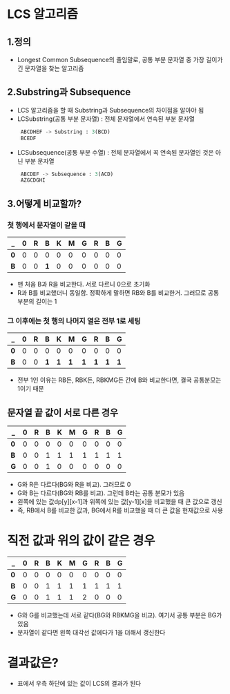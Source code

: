 # LCS 알고리즘

## 1.정의
- Longest Common Subsequence의 줄임말로, 공통 부분 문자열 중 가장 길이가 긴 문자열을 찾는 알고리즘

## 2.Substring과 Subsequence
- LCS 알고리즘을 할 때 Substring과 Subsequence의 차이점을 알아야 됨
- LCSubstring(공통 부분 문자열) : 전체 문자열에서 연속된 부분 문자열
    ```python
     ABCDHEF -> Substring : 3(BCD)
     BCEDF
    ```
- LCSubsequence(공통 부분 수열) : 전체 문자열에서 꼭 연속된 문자열인 것은 아닌 부분 문자열
    ```python
     ABCDEF -> Subsequence : 3(ACD)
     AZGCDGHI
    ```

## 3.어떻게 비교할까?  
### 첫 행에서 문자열이 같을 때
|_|0|R|B|K|M|G|R|B|G|
|---|---|---|---|---|---|---|---|---|---|
|**0**|0|0|0|0|0|0|0|0|0|
|**B**|0|0|**1**|0|0|0|0|0|0|
- 맨 처음 B과 R을 비교한다. 서로 다르니 0으로 초기화
- R과 B를 비교했더니 동일함. 정확하게 말하면 RB와 B를 비교한거. 그러므로 공통 부분의 길이는 1

### 그 이후에는 첫 행의 나머지 열은 전부 1로 세팅
|_|0|R|B|K|M|G|R|B|G|
|---|---|---|---|---|---|---|---|---|---|
|**0**|0|0|0|0|0|0|0|0|0|
|**B**|0|0|**1**|**1**|**1**|**1**|**1**|**1**|**1**|
- 전부 1인 이유는 RB든, RBK든, RBKMG든 간에 B와 비교한다면, 결국 공통분모는 1이기 때문

## 문자열 끝 값이 서로 다른 경우
|_|0|R|B|K|M|G|R|B|G|
|---|---|---|---|---|---|---|---|---|---|
|**0**|0|0|0|0|0|0|0|0|0|
|**B**|0|0|1|1|1|1|1|1|1|
|**G**|0|0|1|0|0|0|0|0|0|
- G와 R은 다르다(BG와 R을 비교). 그러므로 0
- G와 B는 다르다(BG와 RB를 비교). 그런데 B라는 공통 분모가 있음
- 왼쪽에 있는 값dp[y][x-1]과 위쪽에 있는 값[y-1][x]을 비교했을 때 큰 값으로 갱신
- 즉, RB에서 B를 비교한 값과, BG에서 R를 비교했을 때 더 큰 값을 현재값으로 사용

# 직전 값과 위의 값이 같은 경우
|_|0|R|B|K|M|G|R|B|G|
|---|---|---|---|---|---|---|---|---|---|
|**0**|0|0|0|0|0|0|0|0|0|
|**B**|0|0|1|1|1|1|1|1|1|
|**G**|0|0|1|1|1|2|0|0|0|
- G와 G를 비교했는데 서로 같다(BG와 RBKMG을 비교). 여기서 공통 부분은 BG가 있음
- 문자열이 같다면 왼쪽 대각선 값에다가 1을 더해서 갱신한다

# 결과값은?
- 표에서 우측 하단에 있는 값이 LCS의 결과가 된다